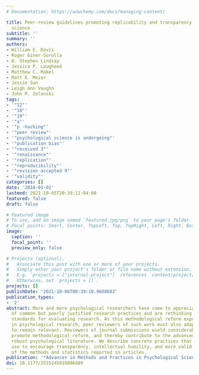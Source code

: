 ```yaml
---
# Documentation: https://wowchemy.com/docs/managing-content/

title: Peer-review guidelines promoting replicability and transparency in psychological
  science
subtitle: ''
summary: ''
authors:
- William E. Davis
- Roger Giner-Sorolla
- D. Stephen Lindsay
- Jessica P. Lougheed
- Matthew C. Makel
- Matt E. Meier
- Jessie Sun
- Leigh Ann Vaughn
- John M. Zelenski
tags:
- '"12"'
- '"18"'
- '"19"'
- '"a"'
- '"p -hacking"'
- '"peer review"'
- '"psychological science is undergoing"'
- '"publication bias"'
- '"received 3"'
- '"renaissance"'
- '"replication"'
- '"reproducibility"'
- '"revision accepted 9"'
- '"validity"'
categories: []
date: '2018-01-01'
lastmod: 2021-10-05T20:39:11-04:00
featured: false
draft: false

# Featured image
# To use, add an image named `featured.jpg/png` to your page's folder.
# Focal points: Smart, Center, TopLeft, Top, TopRight, Left, Right, BottomLeft, Bottom, BottomRight.
image:
  caption: ''
  focal_point: ''
  preview_only: false

# Projects (optional).
#   Associate this post with one or more of your projects.
#   Simply enter your project's folder or file name without extension.
#   E.g. `projects = ["internal-project"]` references `content/project/deep-learning/index.md`.
#   Otherwise, set `projects = []`.
projects: []
publishDate: '2021-10-06T00:39:10.960868Z'
publication_types:
- '2'
abstract: More and more psychological researchers have come to appreciate the perils
  of common but poorly justified research practices and are rethinking commonly held
  standards for evaluating research. As this methodological reform expresses itself
  in psychological research, peer reviewers of such work must also adapt their practices
  to remain relevant. Reviewers of journal submissions wield considerable power to
  promote methodological reform, and thereby contribute to the advancement of a more
  robust psychological literature. We describe concrete practices that reviewers can
  use to encourage transparency, intellectual humility, and more valid assessments
  of the methods and statistics reported in articles.
publication: '*Advances in Methods and Practices in Psychological Science*'
doi: 10.1177/2515245918806489
---
```

